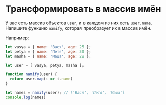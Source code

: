# Трансформировать в массив имён

У вас есть массив объектов `user`, и в каждом из них есть `user.name`. Напишите функцию `namify`, которая преобразует их в массив имён.

Например:

```js
let vasya = { name: 'Вася', age: 25 };
let petya = { name: 'Петя', age: 30 };
let masha = { name: 'Маша', age: 28 };

let user = [ vasya, petya, masha ];

function namify(user) {
  return user.map(i => i.name)
}

let names = namify(user); // ['Вася', 'Петя', 'Маша']
console.log(names)
```
